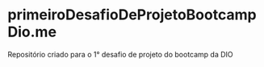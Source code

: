 # primeiroDesafioDeProjetoBootcampDio.me
Repositório criado para o 1° desafio de projeto do bootcamp da DIO
